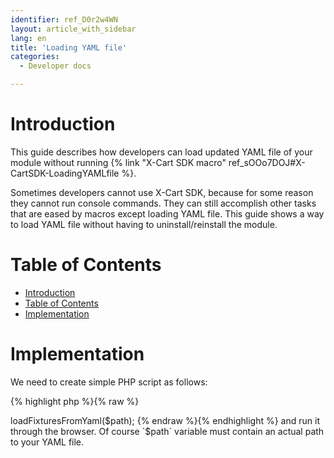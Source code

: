 ```yaml
---
identifier: ref_D0r2w4WN
layout: article_with_sidebar
lang: en
title: 'Loading YAML file'
categories:
  - Developer docs

---
```



# Introduction

This guide describes how developers can load updated YAML file of your module without running {% link "X-Cart SDK macro" ref_sOOo7DOJ#X-CartSDK-LoadingYAMLfile %}.

Sometimes developers cannot use X-Cart SDK, because for some reason they cannot run console commands. They can still accomplish other tasks that are eased by macros except loading YAML file. This guide shows a way to load YAML file without having to uninstall/reinstall the module.

# Table of Contents

*   [Introduction](#introduction)
*   [Table of Contents](#table-of-contents)
*   [Implementation](#implementation)

# Implementation

We need to create simple PHP script as follows: 

{% highlight php %}{% raw %}
<?php

require_once 'top.inc.php';

$path = 'path/to/your/yaml/file.yaml';

\XLite\Core\Database::getInstance()->loadFixturesFromYaml($path);
{% endraw %}{% endhighlight %}

and run it through the browser. Of course `$path` variable must contain an actual path to your YAML file.